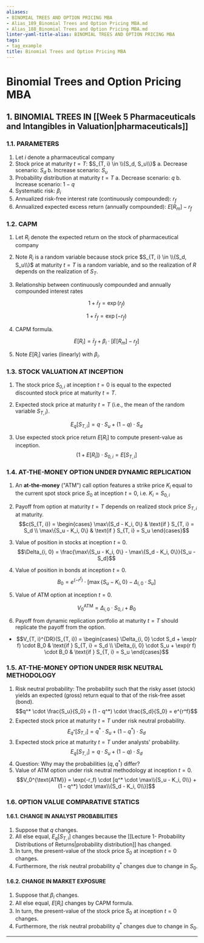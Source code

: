 ```yaml
---
aliases:
- BINOMIAL TREES AND OPTION PRICING MBA
- Alias_189_Binomial Trees and Option Pricing MBA.md
- Alias_188_Binomial Trees and Option Pricing MBA.md
linter-yaml-title-alias: BINOMIAL TREES AND OPTION PRICING MBA
tags:
- tag_example
title: Binomial Trees and Option Pricing MBA
---
```




# Binomial Trees and Option Pricing MBA
## 1. BINOMIAL TREES IN [[Week 5 Pharmaceuticals and Intangibles in Valuation|pharmaceuticals]]

### 1.1. PARAMETERS

1. Let $i$ denote a pharmaceutical company
1. Stock price at maturity $t = T$: $S_{T, i} \in \\{S_d,  S_u\\}$
	 a. Decrease scenario: $S_d$
	 b. Increase scenario: $S_u$
1. Probability distribution at maturity $t = T$
	 a. Decrease scenario: $q$
	 b. Increase scenario: $1 - q$
1. Systematic risk: $\beta_i$
1. Annualized risk-free interest rate (continuously compounded): $r_f$
1. Annualized expected excess return (annually compounded): $E[R_m] - r_f$

### 1.2. CAPM

1. Let $R_i$ denote the expected return on the stock of pharmaceutical company
1. Note $R_i$ is a random variable because stock price $S_{T, i} \in \\{S_d,  S_u\\}$ at maturity $t = T$ is a random variable,  and so the realization of $R$ depends on the realization of $S_T$.
1. Relationship between continuously compounded and annually compounded interest rates

	 $$1 + \bar{r}_f = \exp(r_f)$$

	 $$1 + \bar{r}_f = \exp(-r_f)$$

1. CAPM formula.

	 $$E[R_i] = \bar{r}_f + \beta_i \cdot [E[R_m] - r_f]$$

1. Note $E[R_i]$ varies (linearly) with $\beta_i$.

### 1.3. STOCK VALUATION AT INCEPTION

1. The stock price $S_{0, i}$ at inception $t = 0$ is equal to the expected discounted stock price at maturity $t = T$.
1. Expected stock price at maturity $t = T$ (i.e.,  the mean of the random variable $S_{T, i}$).

	 $$E_q[S_{T, i}] = q \cdot S_u + (1 - q) \cdot S_d$$

1. Use expected stock price return $E[R_i]$ to compute present-value as inception. $$(1 + E[R_i]) \cdot S_{0, i} = E[S_{T, i}]$$

### 1.4. AT-THE-MONEY OPTION UNDER DYNAMIC REPLICATION

1. An **at-the-money** ("ATM") call option features a strike price $K_i$ equal to the current spot stock price $S_0$ at inception $t = 0$,  i.e. $K_i = S_{0, i}$
1. Payoff from option at maturity $t = T$ depends on realized stock price $S_{T, i}$ at maturity. $$c(S_{T, i}) = \begin{cases} \max\{S_d - K_i,  0\} & \text{if } S_{T, i} = S_d \\ \max\{S_u - K_i,  0\} & \text{if } S_{T, i} = S_u \end{cases}$$
1. Value of position in stocks at inception $t = 0$. $$\Delta_{i, 0} = \frac{\max\{S_u - K_i,  0\} - \max\{S_d - K_i,  0\}}{S_u - S_d}$$
1. Value of position in bonds at inception $t = 0$. $$B_0 = e^{(-r ^f)} \cdot [\max\{S_u - K_i,  0\} - \Delta_{i, 0} \cdot S_u]$$
1. Value of ATM option at inception $t = 0$.

	 $$V_0^{\text{ATM}} = \Delta_{i, 0} \cdot S_{0, i} + B_0$$

1. Payoff from dynamic replication portfolio at maturity $t = T$ should replicate the payoff from the option.

- $$V_{T, i}^{DR}(S_{T, i}) = \begin{cases} \Delta_{i, 0} \cdot S_d + \exp(r f) \cdot B_0 & \text{if } S_{T, i} = S_d \\ \Delta_{i, 0} \cdot S_u + \exp(r f) \cdot B_0 & \text{if } S_{T, i} = S_u \end{cases}$$

### 1.5. AT-THE-MONEY OPTION UNDER RISK NEUTRAL METHODOLOGY

1. Risk neutral probability: The probability such that the risky asset (stock) yields an expected (gross) return equal to that of the risk-free asset (bond). $$q^* \cdot \frac{S_u}{S_0} + (1 - q^*) \cdot \frac{S_d}{S_0} = e^{r^f}$$
1. Expected stock price at maturity $t = T$ under risk neutral probability. $$E_{q^*}[S_{T, i}] = q^* \cdot S_u + (1 - q^*) \cdot S_d$$
1. Expected stock price at maturity $t = T$ under analysts' probability. $$E_q[S_{T, i}] = q \cdot S_u + (1 - q) \cdot S_d$$
1. Question: Why may the probabilities $(q,  q^*)$ differ?
1. Value of ATM option under risk neutral methodology at inception $t = 0$. $$V_0^{\text{ATM}} = \exp(-r_f) \cdot [q^* \cdot \max\\{S_u - K_i,  0\\} + (1 - q^*) \cdot \max\\{S_d - K_i,  0\\}]$$

### 1.6. OPTION VALUE COMPARATIVE STATICS

#### 1.6.1. CHANGE IN ANALYST PROBABILITIES

1. Suppose that $q$ changes.
1. All else equal,  $E_q[S_{T, i}]$ changes because the [[Lecture 1- Probability Distributions of Returns|probability distribution]] has changed.
1. In turn,  the present-value of the stock price $S_0$ at inception $t = 0$ changes.
1. Furthermore,  the risk neutral probability $q^*$ changes due to change in $S_0$.

#### 1.6.2. CHANGE IN MARKET EXPOSURE

1. Suppose that $\beta_i$ changes.
1. All else equal,  $E[R_i]$ changes by CAPM formula.
1. In turn,  the present-value of the stock price $S_0$ at inception $t = 0$ changes.
1. Furthermore,  the risk neutral probability $q^*$ changes due to change in $S_0$.

---